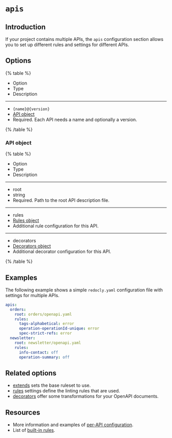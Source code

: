 # `apis`

## Introduction

If your project contains multiple APIs, the `apis` configuration section allows you to set up different rules and settings for different APIs.

## Options

{% table %}

- Option
- Type
- Description

---

- `{name}@{version}`
- [API object](#api-object)
- Required. Each API needs a name and optionally a version.

{% /table %}

### API object

{% table %}

- Option
- Type
- Description

---

- root
- string
- Required. Path to the root API description file.

---

- rules
- [Rules object](./rules.md)
- Additional rule configuration for this API.

---

- decorators
- [Decorators object](./decorators.md)
- Additional decorator configuration for this API.

{% /table %}

## Examples

The following example shows a simple `redocly.yaml` configuration file with settings for multiple APIs.

```yaml
apis:
  orders:
    root: orders/openapi.yaml
    rules:
      tags-alphabetical: error
      operation-operationId-unique: error
      spec-strict-refs: error
  newsletter:
    root: newsletter/openapi.yaml
    rules:
      info-contact: off
      operation-summary: off
```

## Related options

- [extends](./extends.md) sets the base ruleset to use.
- [rules](./rules.md) settings define the linting rules that are used.
- [decorators](./decorators.md) offer some transformations for your OpenAPI documents.

## Resources

- More information and examples of [per-API configuration](../apis.md).
- List of [built-in rules](../../rules/built-in-rules.md).
